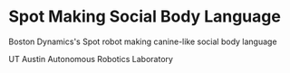 # Spot Making Social Body Language
Boston Dynamics's Spot robot making canine-like social body language

UT Austin Autonomous Robotics Laboratory

